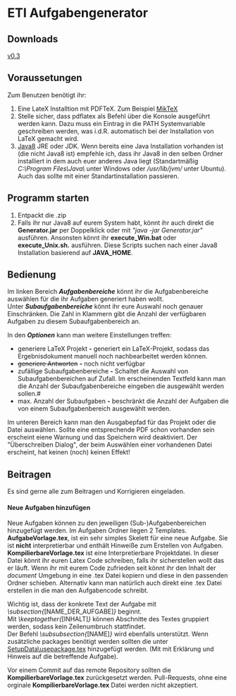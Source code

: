 # ETI Aufgabengenerator


## Downloads

[v0.3](https://github.com/LitschiW/ETIPAVorschlaege/raw/master/Releases/v0.3.zip)

## Voraussetungen

Zum Benutzen benötigt ihr:

1. Eine LateX Installtion mit PDFTeX. Zum Beispiel [MikTeX](https://miktex.org/download)
2. Stelle sicher, dass pdflatex als Befehl über die Konsole ausgeführt werden kann. Dazu muss ein Eintrag in die PATH Systemvariable geschreiben werden, was i.d.R. automatisch bei der Installation von LaTeX gemacht wird.
3. [Java8](https://www.oracle.com/technetwork/java/javase/downloads/jre8-downloads-2133155.html) JRE oder JDK. Wenn bereits eine Java Installation vorhanden ist (die nicht Java8 ist) empfehle ich, dass ihr Java8 in den selben Ordner installiert in dem auch euer anderes Java liegt (Standartmäßig *C:\Program Files\Java\\* unter Windows oder */usr/lib/jvm/* unter Ubuntu). Auch das sollte mit einer Standartinstallation passieren.

## Programm starten

1. Entpackt die .zip
2. Falls ihr nur Java8 auf eurem System habt, könnt ihr auch direkt die **Generator.jar** per Doppelklick oder mit *"java -jar Generator.jar"* ausführen. Ansonsten könnt ihr  **execute_Win.bat** oder **execute_Unix.sh.** ausführen. Diese Scripts suchen nach einer Java8 Installation basierend auf **JAVA_HOME**.
 
## Bedienung

Im linken Bereich *__Aufgabenbereiche__* könnt ihr die Aufgabenbereiche auswählen für die ihr Aufgaben generiert haben wollt.  
Unter *__Subaufgabenbereiche__* könnt ihr eure Auswahl noch genauer Einschränken. Die Zahl in Klammern gibt die Anzahl der verfügbaren Aufgaben zu diesem Subaufgabenbereich an. 

In den *__Optionen__* kann man weitere Einstellungen treffen:
 - generiere LaTeX Projekt **-** generiert ein LaTeX-Projekt, sodass das Ergebnisdokument manuell  noch nachbearbeitet werden können.
 - ~~generiere Antworten~~ **-** noch nicht verfügbar
 -  zufällige Subaufgabenbereiche **-** Schaltet die Auswahl von Subaufgabenbereichen auf Zufall. Im erscheinenden Textfeld kann man die Anzahl der Subaufgabenbereiche eingeben die ausgewählt werden sollen.#
 - max. Anzahl der Subaufgaben **-** beschränkt die Anzahl der Aufgaben die von einem Subaufgabenbereich ausgewählt werden.

 Im unteren Bereich kann man den Ausgabepfad für das Projekt oder die Datei auswählen.
 Sollte eine entsprechende PDF schon vorhanden sein erscheint eiene Warnung und das Speichern wird deaktiviert. Der "Überschreiben Dialog", der beim Auswählen einer vorhandenen Datei erscheint, hat keinen (noch) keinen Effekt! 


## Beitragen

Es sind gerne alle zum Beitragen und Korrigieren eingeladen.

#### Neue Aufgaben hinzufügen
Neue Aufgaben können zu den jeweiligen (Sub-)Aufgabenbereichen hinzugefügt werden.
Im Aufgaben Ordner liegen 2 Templates.  
**AufgabeVorlage.tex**, ist ein sehr simples Skelett für eine neue Aufgabe. Sie ist **nicht** interpretierbar und enthält Hinweiße zum Erstellen von Aufgaben.  
**KompilierbareVorlage.tex** ist eine Interpretierbare Projektdatei. In dieser Datei könnt ihr euren Latex Code schreiben, falls ihr sicherstellen wollt das er läuft. Wenn ihr mit eurem Code zufrieden seit könnt ihr den Inhalt der *document* Umgebung in eine .tex Datei kopiern und diese in den passenden Ordner schieben. Alternativ kann man natürlich auch direkt eine .tex Datei erstellen in die man den Aufgabencode schreibt. 

Wichtig ist, dass der konkrete Text der Aufgabe mit *\subsection{*[NAME_DER_AUFGABE]*}* beginnt.  
Mit *\keeptogether{*[INHALT]*}* können Abschnitte des Textes gruppiert werden, sodass kein Zeilenumbruch stattfindet.  
Der Befehl *\subsubsection{*[NAME]*}* wird ebenfalls unterstützt.
Wenn zusätzliche packages benötigt werden sollten die unter [SetupData\usepackage.tex](SetupData\usepackage.tex) hinzugefügt werden. (Mit mit Erklärung und Hinweis auf die betreffende Aufgabe).

Vor einem Commit auf das remote Repository sollten die **KompilierbareVorlage.tex** zurückgesetzt werden. Pull-Requests, ohne eine orginale **KompilierbareVorlage.tex** Datei werden nicht akzeptiert.